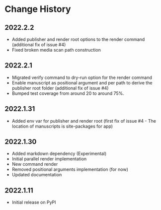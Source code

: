 # Change History

## 2022.2.2

* Added publisher and render root options to the render command (additional fix of issue #4)
* Fixed broken media scan path construction

## 2022.2.1

* Migrated verify command to dry-run option for the render command
* Enable manuscript as positional argument and per path to derive the publisher root folder (additional fix of issue #4)
* Bumped test coverage from around 20 to around 75%.

## 2022.1.31

* Added env var for publisher and render root (first fix of issue #4 - The location of manuscripts is site-packages for app)

## 2022.1.30

* Added markdown dependency (Experimental)
* Initial parallel render implementation
* New command render
* Removed positional arguments implementation (for now)
* Updated documentation

## 2022.1.11

* Initial release on PyPI
